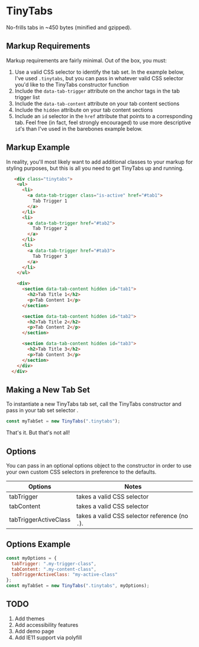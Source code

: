 # TinyTabs

No-frills tabs in ~450 bytes (minified and gzipped).

## Markup Requirements

Markup requirements are fairly minimal. Out of the box, you must:

1.  Use a valid CSS selector to identify the tab set. In the example below, I've used `.tinytabs`, but you can pass in whatever valid CSS selector you'd like to the TinyTabs constructor function
2.  Include the `data-tab-trigger` attribute on the anchor tags in the tab trigger list
3.  Include the `data-tab-content` attribute on your tab content sections
4.  Include the `hidden` attribute on your tab content sections
5.  Include an `id` selector in the `href` attribute that points to a corresponding tab. Feel free (in fact, feel strongly encouraged) to use more descriptive `id`'s than I've used in the barebones example below.

## Markup Example

In reality, you'll most likely want to add additional classes to your markup for styling purposes, but this is all you need to get TinyTabs up and running.

```html
   <div class="tinytabs">
    <ul>
      <li>
        <a data-tab-trigger class="is-active" href="#tab1">
          Tab Trigger 1
        </a>
      </li>
      <li>
        <a data-tab-trigger href="#tab2">
          Tab Trigger 2
        </a>
      </li>
      <li>
        <a data-tab-trigger href="#tab3">
          Tab Trigger 3
        </a>
      </li>
    </ul>

    <div>
      <section data-tab-content hidden id="tab1">
        <h2>Tab Title 1</h2>
        <p>Tab Content 1</p>
      </section>

      <section data-tab-content hidden id="tab2">
        <h2>Tab Title 2</h2>
        <p>Tab Content 2</p>
      </section>

      <section data-tab-content hidden id="tab3">
        <h2>Tab Title 3</h2>
        <p>Tab Content 3</p>
      </section>
    </div>
  </div>
```

## Making a New Tab Set

To instantiate a new TinyTabs tab set, call the TinyTabs constructor and pass in your tab set selector .

```js
const myTabSet = new TinyTabs(".tinytabs");
```

That's it. But that's not all!

## Options

You can pass in an optional options object to the constructor in order to use your own custom CSS selectors in preference to the defaults.

| Options               | Notes                                          |
| --------------------- | ---------------------------------------------- |
| tabTrigger            | takes a valid CSS selector                     |
| tabContent            | takes a valid CSS selector                     |
| tabTriggerActiveClass | takes a valid CSS selector reference (no `.`). |

## Options Example

```js
const myOptions = {
  tabTrigger: ".my-trigger-class",
  tabContent: ".my-content-class",
  tabTriggerActiveClass: "my-active-class"
};
const myTabSet = new TinyTabs(".tinytabs", myOptions);
```
## TODO


1. Add themes
2. Add accessibility features 
3. Add demo page
4. Add IE11 support via polyfill
